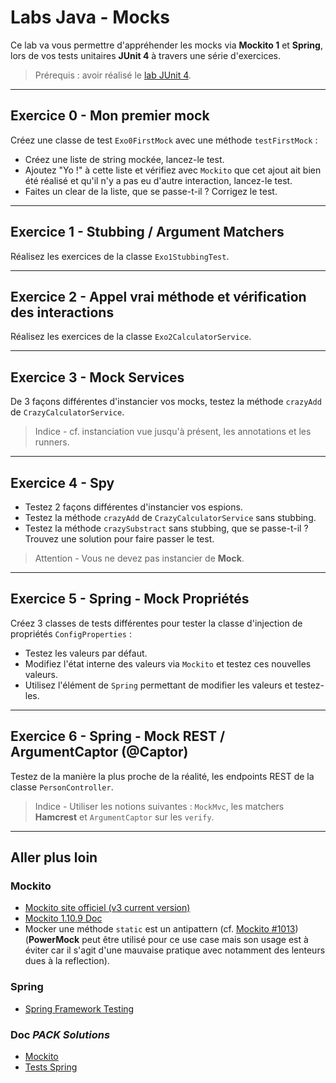 # Labs Java - Mocks

Ce lab va vous permettre d'appréhender les mocks via **Mockito 1** et **Spring**, lors de vos tests unitaires **JUnit 4** à travers une série d'exercices.

> Prérequis : avoir réalisé le [lab JUnit 4](https://github.com/PACK-Solutions/labs-java/tree/master/lab-junit-4).

---

## Exercice 0 - Mon premier mock

Créez une classe de test `Exo0FirstMock` avec une méthode `testFirstMock` :
* Créez une liste de string mockée, lancez-le test.
* Ajoutez "Yo !" à cette liste et vérifiez avec `Mockito` que cet ajout ait bien été réalisé et qu'il n'y a pas eu d'autre interaction, lancez-le test.
* Faites un clear de la liste, que se passe-t-il ? Corrigez le test.

---

## Exercice 1 - Stubbing / Argument Matchers

Réalisez les exercices de la classe `Exo1StubbingTest`.

---

## Exercice 2 - Appel vrai méthode et vérification des interactions

Réalisez les exercices de la classe `Exo2CalculatorService`.

---

## Exercice 3 - Mock Services

De 3 façons différentes d'instancier vos mocks, testez la méthode `crazyAdd` de `CrazyCalculatorService`.

> Indice - cf. instanciation vue jusqu'à présent, les annotations et les runners.

---

## Exercice 4 - Spy

* Testez 2 façons différentes d'instancier vos espions.
* Testez la méthode `crazyAdd` de `CrazyCalculatorService` sans stubbing.
* Testez la méthode `crazySubstract` sans stubbing, que se passe-t-il ? Trouvez une solution pour faire passer le test.

> Attention - Vous ne devez pas instancier de **Mock**.

---

## Exercice 5 - Spring - Mock Propriétés

Créez 3 classes de tests différentes pour tester la classe d'injection de propriétés `ConfigProperties` :
* Testez les valeurs par défaut.
* Modifiez l'état interne des valeurs via `Mockito` et testez ces nouvelles valeurs.
* Utilisez l'élément de `Spring` permettant de modifier les valeurs et testez-les.

---

## Exercice 6 - Spring - Mock REST / ArgumentCaptor (@Captor)

Testez de la manière la plus proche de la réalité, les endpoints REST de la classe `PersonController`.

> Indice - Utiliser les notions suivantes : `MockMvc`, les matchers **Hamcrest** et `ArgumentCaptor` sur les `verify`.

---

## Aller plus loin

### Mockito
* [Mockito site officiel (v3 current version)](https://site.mockito.org/)
* [Mockito 1.10.9 Doc](https://javadoc.io/doc/org.mockito/mockito-core/1.10.9/org/mockito/Mockito.html)
* Mocker une méthode `static` est un antipattern (cf. [Mockito #1013](https://github.com/mockito/mockito/issues/1013)) (**PowerMock** peut être utilisé pour ce use case mais son usage est à éviter car il s'agit d'une mauvaise pratique avec notamment des lenteurs dues à la reflection).
### Spring
* [Spring Framework Testing](https://docs.spring.io/spring-framework/docs/current/spring-framework-reference/testing.html)
### Doc _PACK Solutions_
* [Mockito](https://packsolutions.atlassian.net/wiki/spaces/DEV/pages/139034745/Java+-+Tests+unitaires#Mockito)
* [Tests Spring](https://packsolutions.atlassian.net/wiki/spaces/DEV/pages/139034745/Java+-+Tests+unitaires#Spring)
